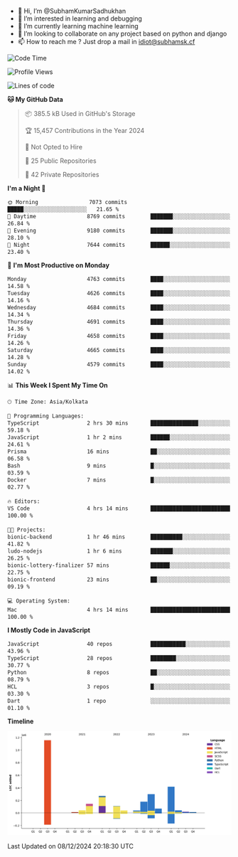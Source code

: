 - 👋 Hi, I’m @SubhamKumarSadhukhan
- 👀 I’m interested in learning and debugging
- 🌱 I’m currently learning machine learning
- 💞️ I’m looking to collaborate on any project based on python and django
- 📫 How to reach me ?
      Just drop a mail in idiot@subhamsk.cf

<!---
SubhamKumarSadhukhan/SubhamKumarSadhukhan is a ✨ special ✨ repository because its `README.md` (this file) appears on your GitHub profile.
You can click the Preview link to take a look at your changes.
--->


<!--START_SECTION:waka-->
![Code Time](http://img.shields.io/badge/Code%20Time-2%2C656%20hrs%202%20mins-blue)

![Profile Views](http://img.shields.io/badge/Profile%20Views-1-blue)

![Lines of code](https://img.shields.io/badge/From%20Hello%20World%20I%27ve%20Written-2.8%20million%20lines%20of%20code-blue)

**🐱 My GitHub Data** 

> 📦 385.5 kB Used in GitHub's Storage 
 > 
> 🏆 15,457 Contributions in the Year 2024
 > 
> 🚫 Not Opted to Hire
 > 
> 📜 25 Public Repositories 
 > 
> 🔑 42 Private Repositories 
 > 
**I'm a Night 🦉** 

```text
🌞 Morning                7073 commits        █████░░░░░░░░░░░░░░░░░░░░   21.65 % 
🌆 Daytime                8769 commits        ███████░░░░░░░░░░░░░░░░░░   26.84 % 
🌃 Evening                9180 commits        ███████░░░░░░░░░░░░░░░░░░   28.10 % 
🌙 Night                  7644 commits        ██████░░░░░░░░░░░░░░░░░░░   23.40 % 
```
📅 **I'm Most Productive on Monday** 

```text
Monday                   4763 commits        ████░░░░░░░░░░░░░░░░░░░░░   14.58 % 
Tuesday                  4626 commits        ████░░░░░░░░░░░░░░░░░░░░░   14.16 % 
Wednesday                4684 commits        ████░░░░░░░░░░░░░░░░░░░░░   14.34 % 
Thursday                 4691 commits        ████░░░░░░░░░░░░░░░░░░░░░   14.36 % 
Friday                   4658 commits        ████░░░░░░░░░░░░░░░░░░░░░   14.26 % 
Saturday                 4665 commits        ████░░░░░░░░░░░░░░░░░░░░░   14.28 % 
Sunday                   4579 commits        ████░░░░░░░░░░░░░░░░░░░░░   14.02 % 
```


📊 **This Week I Spent My Time On** 

```text
🕑︎ Time Zone: Asia/Kolkata

💬 Programming Languages: 
TypeScript               2 hrs 30 mins       ███████████████░░░░░░░░░░   59.18 % 
JavaScript               1 hr 2 mins         ██████░░░░░░░░░░░░░░░░░░░   24.61 % 
Prisma                   16 mins             ██░░░░░░░░░░░░░░░░░░░░░░░   06.58 % 
Bash                     9 mins              █░░░░░░░░░░░░░░░░░░░░░░░░   03.59 % 
Docker                   7 mins              █░░░░░░░░░░░░░░░░░░░░░░░░   02.77 % 

🔥 Editors: 
VS Code                  4 hrs 14 mins       █████████████████████████   100.00 % 

🐱‍💻 Projects: 
bionic-backend           1 hr 46 mins        ██████████░░░░░░░░░░░░░░░   41.82 % 
ludo-nodejs              1 hr 6 mins         ███████░░░░░░░░░░░░░░░░░░   26.25 % 
bionic-lottery-finalizer 57 mins             ██████░░░░░░░░░░░░░░░░░░░   22.75 % 
bionic-frontend          23 mins             ██░░░░░░░░░░░░░░░░░░░░░░░   09.19 % 

💻 Operating System: 
Mac                      4 hrs 14 mins       █████████████████████████   100.00 % 
```

**I Mostly Code in JavaScript** 

```text
JavaScript               40 repos            ███████████░░░░░░░░░░░░░░   43.96 % 
TypeScript               28 repos            ████████░░░░░░░░░░░░░░░░░   30.77 % 
Python                   8 repos             ██░░░░░░░░░░░░░░░░░░░░░░░   08.79 % 
HCL                      3 repos             █░░░░░░░░░░░░░░░░░░░░░░░░   03.30 % 
Dart                     1 repo              ░░░░░░░░░░░░░░░░░░░░░░░░░   01.10 % 
```



**Timeline**

![Lines of Code chart](https://raw.githubusercontent.com/SubhamKumarSadhukhan/SubhamKumarSadhukhan/main/assets/bar_graph.png)


 Last Updated on 08/12/2024 20:18:30 UTC
<!--END_SECTION:waka-->
